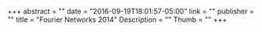 +++
abstract = ""
date = "2016-09-19T18:01:57-05:00"
link = ""
publisher = ""
title = "Fourier Networks 2014"
Description = ""
Thumb = ""
+++
